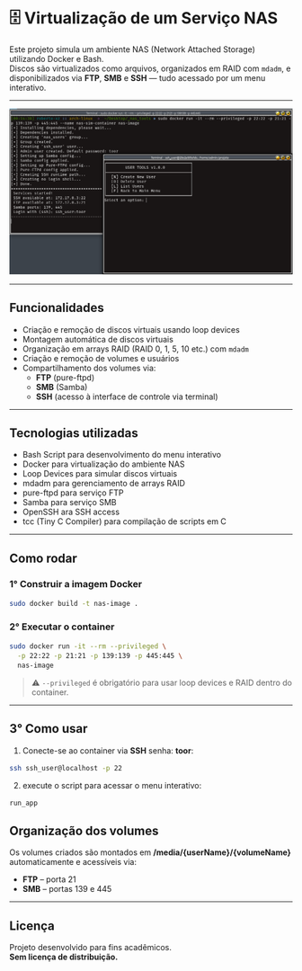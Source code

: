 # 🗄️ Virtualização de um Serviço NAS

Este projeto simula um ambiente NAS (Network Attached Storage) utilizando Docker e Bash.  
Discos são virtualizados como arquivos, organizados em RAID com `mdadm`, e disponibilizados via **FTP**, **SMB** e **SSH** — tudo acessado por um menu interativo.

---

![Exemplo do Menu Interativo](nas_sm.png)

---

## Funcionalidades

- Criação e remoção de discos virtuais usando loop devices 
- Montagem automática de discos virtuais  
- Organização em arrays RAID (RAID 0, 1, 5, 10 etc.) com `mdadm`  
- Criação e remoção de volumes e usuários  
- Compartilhamento dos volumes via:  
  - **FTP** (pure-ftpd)  
  - **SMB** (Samba)  
  - **SSH** (acesso à interface de controle via terminal)  
---

## Tecnologias utilizadas

- Bash Script  para desenvolvimento do menu interativo
- Docker       para virtualização do ambiente NAS
- Loop Devices para simular discos virtuais
- mdadm        para gerenciamento de arrays RAID
- pure-ftpd    para serviço FTP
- Samba        para serviço SMB
- OpenSSH      ara SSH access
- tcc (Tiny C Compiler) para compilação de scripts em C
---

## Como rodar

### 1° Construir a imagem Docker

```bash
sudo docker build -t nas-image .
```

### 2️° Executar o container

```bash
sudo docker run -it --rm --privileged \
  -p 22:22 -p 21:21 -p 139:139 -p 445:445 \
  nas-image
```

> ⚠️ `--privileged` é obrigatório para usar loop devices e RAID dentro do container.

---

## 3° Como usar

1. Conecte-se ao container via **SSH** senha: **toor**: 

```bash 
ssh ssh_user@localhost -p 22
```

2. execute o script para acessar o menu interativo:

```bash
run_app
```


## Organização dos volumes

Os volumes criados são montados em **/media/{userName}/{volumeName}** automaticamente e acessíveis via:

- **FTP** – porta 21  
- **SMB** – portas 139 e 445  
---


## Licença

Projeto desenvolvido para fins acadêmicos.  
**Sem licença de distribuição.**
